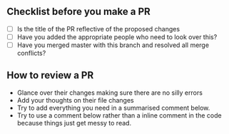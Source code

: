 ## Checklist before you make a PR
- [ ] Is the title of the PR reflective of the proposed changes
- [ ] Have you added the appropriate people who need to look over this?
- [ ] Have you merged master with this branch and resolved all merge conflicts?

## How to review a PR
* Glance over their changes making sure there are no silly errors
* Add your thoughts on their file changes
* Try to add everything you need in a summarised comment below.
* Try to use a comment below rather than a inline comment in the code because things just get messy to read.